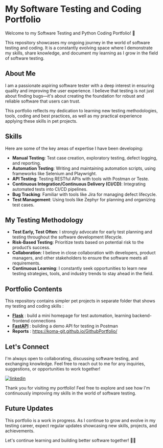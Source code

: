# My Software Testing and Coding Portfolio

Welcome to my Software Testing and Python Coding Portfolio! 🚀

This repository showcases my ongoing journey in the world of software testing and coding. It is a constantly evolving space where I demonstrate my skills, share knowledge, and document my learning as I grow in the field of software testing.

## About Me

I am a passionate aspiring software tester with a deep interest in ensuring quality and improving the user experience. I believe that testing is not just about finding bugs—it's about creating the foundation for robust and reliable software that users can trust. 

This portfolio reflects my dedication to learning new testing methodologies, tools, coding and best practices, as well as my practical experience applying these skills in pet projects.

## Skills

Here are some of the key areas of expertise I have been developing:

- **Manual Testing**: Test case creation, exploratory testing, defect logging, and reporting.
- **Automation Testing**: Writing and maintaining automation scripts, using frameworks like Selenium and Playwright.
- **API Testing**: Testing RESTful APIs with tools with Postman or Teste.
- **Continuous Integration/Continuous Delivery (CI/CD)**: Integrating automated tests into CI/CD pipelines.
- **Bug Tracking**: Familiar with tools like Jira for managing defect lifecycle.
- **Test Management**: Using tools like Zephyr for planning and organizing test cases.

## My Testing Methodology

- **Test Early, Test Often**: I strongly advocate for early test planning and testing throughout the software development lifecycle.
- **Risk-Based Testing**: Prioritize tests based on potential risk to the product’s success.
- **Collaboration**: I believe in close collaboration with developers, product managers, and other stakeholders to ensure the software meets all requirements.
- **Continuous Learning**: I constantly seek opportunities to learn new testing strategies, tools, and industry trends to stay ahead in the field.

## Portfolio Contents

This repository contains simpler pet projects in separate folder that shows my testing and coding skills :

- **[Flask](/Flask)** : build a mini homepage for test automation, learning backend-frontend connections
- **[FastAPI](/FastAPI/)** : building a demo API for testing in Postman
- **Reports** : https://koma-git.github.io/GithubPortfolio/

## Let's Connect

I'm always open to collaborating, discussing software testing, and exchanging knowledge. Feel free to reach out to me for any inquiries, suggestions, or opportunities to work together!

[![linkedin](https://img.shields.io/badge/linkedin-0A66C2?style=for-the-badge&logo=linkedin&logoColor=white)](https://hu.linkedin.com/in/m%C3%A1ty%C3%A1s-k%C3%B3czi-391b9a354?trk=people-guest_people_search-card)

Thank you for visiting my portfolio! Feel free to explore and see how I'm continuously improving my skills in the world of software testing.

## Future Updates

This portfolio is a work in progress. As I continue to grow and evolve in my testing career, expect regular updates showcasing new skills, projects, and achievements.

Let's continue learning and building better software together! 🔧✨

